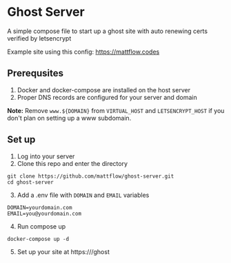 # Ghost Server

A simple compose file to start up a ghost site
with auto renewing certs verified by letsencrypt

Example site using this config: https://mattflow.codes

## Prerequsites

1. Docker and docker-compose are installed on the host server
2. Proper DNS records are configured for your server and domain

__Note:__ Remove `www.${DOMAIN}` from `VIRTUAL_HOST` and `LETSENCRYPT_HOST` if you don't plan on setting up a www subdomain.

## Set up

1. Log into your server
2. Clone this repo and enter the directory 

```
git clone https://github.com/mattflow/ghost-server.git
cd ghost-server
```

3. Add a .env file with `DOMAIN` and `EMAIL` variables

```
DOMAIN=yourdomain.com
EMAIL=you@yourdomain.com
```

4. Run compose up

```
docker-compose up -d
```

5. Set up your site at https://<your domain>/ghost